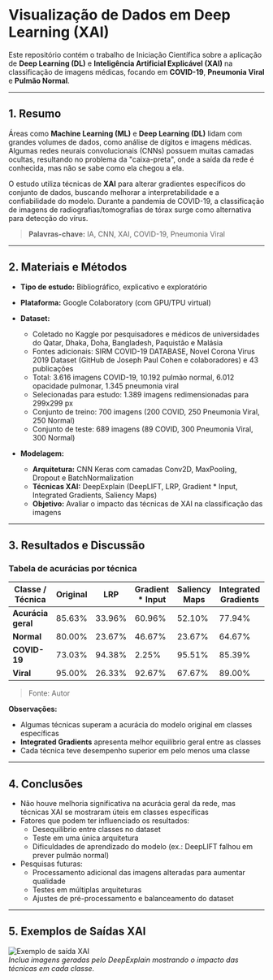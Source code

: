 # Visualização de Dados em Deep Learning (XAI)

Este repositório contém o trabalho de Iniciação Científica sobre a aplicação de **Deep Learning (DL)** e **Inteligência Artificial Explicável (XAI)** na classificação de imagens médicas, focando em **COVID-19**, **Pneumonia Viral** e **Pulmão Normal**.

---

## 1. Resumo

Áreas como **Machine Learning (ML)** e **Deep Learning (DL)** lidam com grandes volumes de dados, como análise de dígitos e imagens médicas. Algumas redes neurais convolucionais (CNNs) possuem muitas camadas ocultas, resultando no problema da "caixa-preta", onde a saída da rede é conhecida, mas não se sabe como ela chegou a ela.  

O estudo utiliza técnicas de **XAI** para alterar gradientes específicos do conjunto de dados, buscando melhorar a interpretabilidade e a confiabilidade do modelo. Durante a pandemia de COVID-19, a classificação de imagens de radiografias/tomografias de tórax surge como alternativa para detecção do vírus.

> **Palavras-chave:** IA, CNN, XAI, COVID-19, Pneumonia Viral

---

## 2. Materiais e Métodos

- **Tipo de estudo:** Bibliográfico, explicativo e exploratório  
- **Plataforma:** Google Colaboratory (com GPU/TPU virtual)  
- **Dataset:**  
  - Coletado no Kaggle por pesquisadores e médicos de universidades do Qatar, Dhaka, Doha, Bangladesh, Paquistão e Malásia  
  - Fontes adicionais: SIRM COVID-19 DATABASE, Novel Corona Virus 2019 Dataset (GitHub de Joseph Paul Cohen e colaboradores) e 43 publicações  
  - Total: 3.616 imagens COVID-19, 10.192 pulmão normal, 6.012 opacidade pulmonar, 1.345 pneumonia viral  
  - Selecionadas para estudo: 1.389 imagens redimensionadas para 299x299 px  
  - Conjunto de treino: 700 imagens (200 COVID, 250 Pneumonia Viral, 250 Normal)  
  - Conjunto de teste: 689 imagens (89 COVID, 300 Pneumonia Viral, 300 Normal)  

- **Modelagem:**  
  - **Arquitetura:** CNN Keras com camadas Conv2D, MaxPooling, Dropout e BatchNormalization  
  - **Técnicas XAI:** DeepExplain (DeepLIFT, LRP, Gradient * Input, Integrated Gradients, Saliency Maps)  
  - **Objetivo:** Avaliar o impacto das técnicas de XAI na classificação das imagens  

---

## 3. Resultados e Discussão

### Tabela de acurácias por técnica

| Classe / Técnica | Original | LRP | Gradient * Input | Saliency Maps | Integrated Gradients | DeepLIFT |
|-----------------|---------|-----|----------------|---------------|--------------------|---------|
| **Acurácia geral** | 85.63% | 33.96% | 60.96% | 52.10% | 77.94% | 51.96% |
| **Normal** | 80.00% | 23.67% | 46.67% | 23.67% | 64.67% | 0.00% |
| **COVID-19** | 73.03% | 94.38% | 2.25% | 95.51% | 85.39% | 94.38% |
| **Viral** | 95.00% | 26.33% | 92.67% | 67.67% | 89.00% | 91.33% |

> Fonte: Autor

**Observações:**
- Algumas técnicas superam a acurácia do modelo original em classes específicas  
- **Integrated Gradients** apresenta melhor equilíbrio geral entre as classes  
- Cada técnica teve desempenho superior em pelo menos uma classe  

---

## 4. Conclusões

- Não houve melhoria significativa na acurácia geral da rede, mas técnicas XAI se mostraram úteis em classes específicas  
- Fatores que podem ter influenciado os resultados:
  - Desequilíbrio entre classes no dataset  
  - Teste em uma única arquitetura  
  - Dificuldades de aprendizado do modelo (ex.: DeepLIFT falhou em prever pulmão normal)  
- Pesquisas futuras:
  - Processamento adicional das imagens alteradas para aumentar qualidade  
  - Testes em múltiplas arquiteturas  
  - Ajustes de pré-processamento e balanceamento do dataset  

---

## 5. Exemplos de Saídas XAI

![Exemplo de saída XAI](link_para_imagem_exemplo.png)  
*Inclua imagens geradas pelo DeepExplain mostrando o impacto das técnicas em cada classe.*
